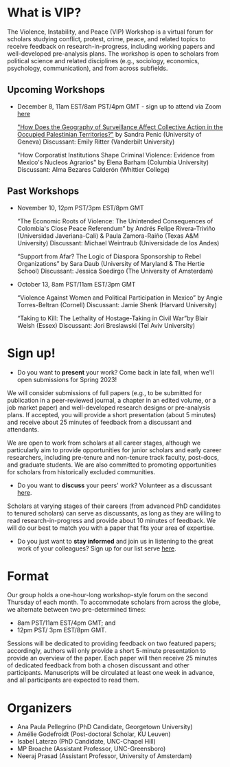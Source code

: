 # What is VIP?

The Violence, Instability, and Peace (VIP) Workshop is a virtual forum for scholars studying conflict, protest, crime, peace, and related topics to receive feedback on research-in-progress, including working papers and well-developed pre-analysis plans. The workshop is open to scholars from political science and related disciplines (e.g., sociology, economics, psychology, communication), and from across subfields. 

## Upcoming Workshops
    
- December 8, 11am EST/8am PST/4pm GMT - sign up to attend via Zoom [here](http://bit.ly/3ViLe8b)
    
    ["How Does the Geography of Surveillance Affect Collective Action in the Occupied Palestinian Territories?"](https://psyarxiv.com/eq29y/) by Sandra Penic (University of Geneva)
     Discussant: Emily Ritter (Vanderbilt University)
     
     "How Corporatist Institutions Shape Criminal Violence: Evidence from Mexico's Nucleos Agrarios" by Elena Barham (Columbia University)
     Discussant: Alma Bezares Calderón (Whittier College)

## Past Workshops


- November 10, 12pm PST/3pm EST/8pm GMT

    “The Economic Roots of Violence: The Unintended Consequences of Colombia's Close Peace Referendum” by Andrés Felipe Rivera-Triviño (Universidad Javeriana-Cali) & Paula Zamora-Raiño (Texas A&M University)
    Discussant: Michael Weintraub (Universidade de los Andes)
    
     “Support from Afar? The Logic of Diaspora Sponsorship to Rebel Organizations” by Sara Daub (University of Maryland & The Hertie School)
     Discussant: Jessica Soedirgo (The University of Amsterdam)

- October 13, 8am PST/11am EST/3pm GMT 

    “Violence Against Women and Political Participation in Mexico” by Angie Torres-Beltran (Cornell)
    Discussant: Jamie Shenk (Harvard University)
    
    “Taking to Kill: The Lethality of Hostage-Taking in Civil War”by Blair Welsh (Essex)
    Discussant: Jori Breslawski (Tel Aviv University)

# Sign up!

- Do you want to **present** your work? Come back in late fall, when we'll open submissions for Spring 2023!

We will consider submissions of full papers (e.g., to be submitted for publication in a peer-reviewed journal, a chapter in an edited volume, or a job market paper) and well-developed research designs or pre-analysis plans. If accepted, you will provide a short presentation (about 5 minutes) and receive about 25 minutes of feedback from a discussant and attendants.

We are open to work from scholars at all career stages, although we particularly aim to provide opportunities for junior scholars and early career researchers, including pre-tenure and non-tenure track faculty, post-docs, and graduate students. We are also committed to promoting opportunities for scholars from historically excluded communities.


- Do you want to **discuss** your peers' work? Volunteer as a discussant [here](https://forms.gle/BVLyRLWQuZ6XSkER7). 

Scholars at varying stages of their careers (from advanced PhD candidates to tenured scholars) can serve as discussants, as long as they are willing to read research-in-progress and provide about 10 minutes of feedback. We will do our best to match you with a paper that fits your area of expertise.


- Do you just want to **stay informed** and join us in listening to the great work of your colleagues? Sign up for our list serve [here](https://forms.gle/XyMUkb5W9faWTHh97).


# Format

Our group holds a one-hour-long workshop-style forum on the second Thursday of each month. To accommodate scholars from across the globe, we alternate between two pre-determined times: 
- 8am PST/11am EST/4pm GMT; and 
- 12pm PST/ 3pm EST/8pm GMT.

Sessions will be dedicated to providing feedback on two featured papers; accordingly, authors will only provide a short 5-minute presentation to provide an overview of the paper. Each paper will then receive 25 minutes of dedicated feedback from both a chosen discussant and other participants. Manuscripts will be circulated at least one week in advance, and all participants are expected to read them.


# Organizers

- Ana Paula Pellegrino (PhD Candidate, Georgetown University)
- Amélie Godefroidt (Post-doctoral Scholar, KU Leuven) 
- Isabel Laterzo (PhD Candidate, UNC-Chapel Hill)
- MP Broache (Assistant Professor, UNC-Greensboro)
- Neeraj Prasad (Assistant Professor, University of Amsterdam)
